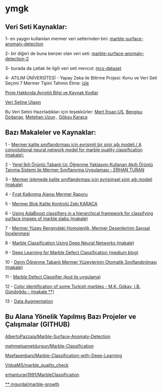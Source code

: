 # ymgk
## Veri Seti Kaynaklar:

1- en yaygın kullanılan mermer veri setlerinden biri: [marble-surface-anomaly-detection](https://www.kaggle.com/datasets/wardaddy24/marble-surface-anomaly-detection)

2- bir diğeri de buna benzer olan veri seti: [marble-surface-anomaly-detection-2](https://www.kaggle.com/datasets/wardaddy24/marble-surface-anomaly-detection-2)

3- burada da çatlak ile ilgili veri seti mevcut: [mcs-dataset](https://github.com/MachineLearningVisionRG/mcs-dataset)

4- ATILIM ÜNİVERSİTESİ - Yapay Zeka ile Bitirme Projesi: Konu ve Veri Seti Seçimi 7 Mermer Tipini Tahmin Etme: [izle](https://www.youtube.com/watch?v=63QFHD64wWk) 

[Proje Hakkında Ayrıntılı Bilgi ve Kaynak Kodlar](https://github.com/usmertihsan/Marble-Classification-Using-Deep-Learning-)

[Veri Setine Ulaşın](https://drive.google.com/file/d/1kG6zhk3GXmjIMxaRCp06ZoWWIn-v4goU/view?usp=sharing)

Bu Veri Setini Hazırladıkları için teşekkürler:
[Mert İhsan US](https://www.linkedin.com/in/mertihsanus/),
[Bengisu Doğanay](https://www.linkedin.com/in/bengisu-doğanay/),
[Metehan Uzun](https://www.linkedin.com/in/metehanuzun/) ,
[Göksu Karaca](https://www.linkedin.com/in/göksu-karaca-205748182/)


## Bazı Makaleler ve Kaynaklar:

1 - [Mermer kalite sınıflandırması için evrişimli bir sinir ağı modeli / A convolutional neural network model for marble quality classification (makale):](https://link.springer.com/article/10.1007/s42452-020-03520-5)

2 - [Yerel İkili Örüntü Tabanlı Uç Öğrenme Yaklaşımı Kullanan Akıllı Örüntü Tanıma Sistemi ile Mermer Sınıflanırma Uygulaması - ERHAN TURAN](https://openaccess.firat.edu.tr/xmlui/bitstream/handle/11508/18367/523235.pdf?sequence=1&isAllowed=n)

3 - [Mermer işlemede kalite sınıflandırması için evrişimsel sinir ağı modeli (makale)](https://dergipark.org.tr/tr/download/article-file/1051978)

4 - [Fırat Kalkınma Ajansı Mermer Raporu](https://www.kalkinmakutuphanesi.gov.tr/assets/upload/dosyalar/elazig-mermer-raporu.pdf)

5 - [Mermer Blok Kalite Kontrolü Zeki KARACA](https://www.maden.org.tr/resimler/ekler/3a8f9e307f0bf44_ek.pdf)

6 - [Using AdaBoost classifiers in a hierarchical framework for classifying surface images of marble slabs (makale)](https://sci-hub.se/10.1016/j.eswa.2010.06.019)

7 - [Mermer Yüzey Rengindeki Homojenlik, Mermer Desenlerinin Sayısal İncelenmesi](https://www.maden.org.tr/resimler/ekler/75be3930765f553_ek.pdf)

8 - [Marble Classification Using Deep Neural Networks (makale)](https://search.trdizin.gov.tr/yayin/detay/472896/)

9 - [Deep Learning for Marble Defect Classification (medium blog)](https://medium.com/ai-techsystems/deep-learning-for-marble-defect-classification-f1aa27d6ac62)

10 - [Derin Öğrenme Tabanlı Mermer Yüzeylerinin Otomatik Sınıflandırılması (makale)](https://dergipark.org.tr/en/download/article-file/1818441)

11 - [Marble Defect Classifier (kod ile uygulama)](https://cainvas.ai-tech.systems/use-cases/marble-defection-app/)

12 - [Color identification of some Turkish marbles - M.K. Gökay, I.B. Gündoğdu - (makale **)](https://sci-hub.se/10.1016/j.conbuildmat.2007.04.016)

13 - [Data Augmentation](https://github.com/tensorflow/docs/blob/master/site/en/tutorials/images/data_augmentation.ipynb)


## Bu Alana Yönelik Yapılmış Bazı Projeler ve Çalışmalar (GITHUB)

[AlbertoPazzaia/Marble-Surface-Anomaly-Detection](https://github.com/AlbertoPazzaia/Marble-Surface-Anomaly-Detection)

[mehmetsametdurgun/Marble-Classification](https://github.com/mehmetsametdurgun/Marble-Classification)

[Msefasenbani/Marble-Classification-with-Deep-Learning](https://github.com/Msefasenbani/Marble-Classification-with-Deep-Learning)

[VidyaMS/marble_quality_check](https://github.com/VidyaMS/marble_quality_check)

[erhanturan1991/MarbleClassification](https://github.com/erhanturan1991/MarbleClassification)

[** mgurdal/marble-growth](https://github.com/mgurdal/marble-growth)




